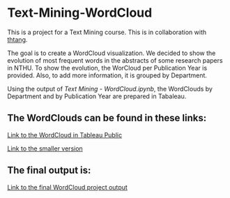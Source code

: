 # Text-Mining-WordCloud
This is a project for a Text Mining course. This is in collaboration with [thtang](https://github.com/thtang/profNet).


The goal is to create a WordCloud visualization. We decided to show the evolution of most frequent words in the abstracts of some research papers in NTHU. To show the evolution, the WorCloud per Publication Year is provided. Also, to add more information, it is grouped by Department.

Using the output of *Text Mining - WordCloud.ipynb*, the WordClouds by Department and by Publication Year are prepared in Tabaleau.


## The WordClouds can be found in these links:

[Link to the WordCloud in Tableau Public](https://public.tableau.com/profile/rosalie.dolor#!/vizhome/TextMining-WordCloud/WordCloud)

[Link to the smaller version](https://public.tableau.com/profile/rosalie.dolor#!/vizhome/TextMining-WordCloud-Small/WordCloud)



## The final output is:

[Link to the final WordCloud project output](http://u102034038.22web.org/prof_relation.html)




